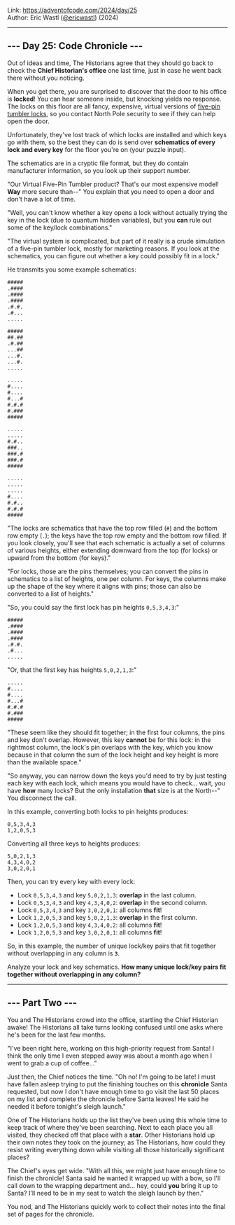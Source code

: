 Link: <https://adventofcode.com/2024/day/25> <br>
Author: Eric Wastl ([@ericwastl](https://twitter.com/ericwastl)) (2024)

---

## --- Day 25: Code Chronicle ---

Out of ideas and time, The Historians agree that they should go back to check the **Chief Historian's office** one last time, just in case he went back there without you noticing.

When you get there, you are surprised to discover that the door to his office is **locked**! You can hear someone inside, but knocking <span title="function knock() {
  yield no_response;
}">yields no response. The locks on this floor are all fancy, expensive, virtual versions of [five-pin tumbler locks](https://en.wikipedia.org/wiki/Pin_tumbler_lock), so you contact North Pole security to see if they can help open the door.

Unfortunately, they've lost track of which locks are installed and which keys go with them, so the best they can do is send over **schematics of every lock and every key** for the floor you're on (your puzzle input).

The schematics are in a cryptic file format, but they do contain manufacturer information, so you look up their support number.

"Our Virtual Five-Pin Tumbler product? That's our most expensive model! **Way** more secure than--" You explain that you need to open a door and don't have a lot of time.

"Well, you can't know whether a key opens a lock without actually trying the key in the lock (due to quantum hidden variables), but you **can** rule out some of the key/lock combinations."

"The virtual system is complicated, but part of it really is a crude simulation of a five-pin tumbler lock, mostly for marketing reasons. If you look at the schematics, you can figure out whether a key could possibly fit in a lock."

He transmits you some example schematics:

```
#####
.####
.####
.####
.#.#.
.#...
.....

#####
##.##
.#.##
...##
...#.
...#.
.....

.....
#....
#....
#...#
#.#.#
#.###
#####

.....
.....
#.#..
###..
###.#
###.#
#####

.....
.....
.....
#....
#.#..
#.#.#
#####
```

"The locks are schematics that have the top row filled (`#`) and the bottom row empty (`.`); the keys have the top row empty and the bottom row filled. If you look closely, you'll see that each schematic is actually a set of columns of various heights, either extending downward from the top (for locks) or upward from the bottom (for keys)."

"For locks, those are the pins themselves; you can convert the pins in schematics to a list of heights, one per column. For keys, the columns make up the shape of the key where it aligns with pins; those can also be converted to a list of heights."

"So, you could say the first lock has pin heights `0,5,3,4,3`:"

```
#####
.####
.####
.####
.#.#.
.#...
.....
```

"Or, that the first key has heights `5,0,2,1,3`:"

```
.....
#....
#....
#...#
#.#.#
#.###
#####
```

"These seem like they should fit together; in the first four columns, the pins and key don't overlap. However, this key **cannot** be for this lock: in the rightmost column, the lock's pin overlaps with the key, which you know because in that column the sum of the lock height and key height is more than the available space."

"So anyway, you can narrow down the keys you'd need to try by just testing each key with each lock, which means you would have to check... wait, you have **how** many locks? But the only installation **that** size is at the North--" You disconnect the call.

In this example, converting both locks to pin heights produces:

```
0,5,3,4,3
1,2,0,5,3
```

Converting all three keys to heights produces:

```
5,0,2,1,3
4,3,4,0,2
3,0,2,0,1
```

Then, you can try every key with every lock:

- Lock `0,5,3,4,3` and key `5,0,2,1,3`: **overlap** in the last column.
- Lock `0,5,3,4,3` and key `4,3,4,0,2`: **overlap** in the second column.
- Lock `0,5,3,4,3` and key `3,0,2,0,1`: all columns **fit**!
- Lock `1,2,0,5,3` and key `5,0,2,1,3`: **overlap** in the first column.
- Lock `1,2,0,5,3` and key `4,3,4,0,2`: all columns **fit**!
- Lock `1,2,0,5,3` and key `3,0,2,0,1`: all columns **fit**!

So, in this example, the number of unique lock/key pairs that fit together without overlapping in any column is **`3`**.

Analyze your lock and key schematics. **How many unique lock/key pairs fit together without overlapping in any column?**

---

## --- Part Two ---

You and The Historians crowd into the office, startling the Chief Historian awake! The Historians all take turns looking confused until one asks where he's been for the last few months.

"I've been right here, working on this high-priority request from Santa! I think the only time I even stepped away was about a month ago when I went to grab a cup of coffee..."

Just then, the Chief notices the time. "Oh no! I'm going to be late! I must have fallen asleep trying to put the finishing touches on this **chronicle** Santa requested, but now I don't have enough time to go visit the last 50 places on my list and complete the chronicle before Santa leaves! He said he needed it before tonight's sleigh launch."

One of The Historians holds up the list they've been using this whole time to keep track of where they've been searching. Next to each place you all visited, they checked off that place with a **star**. Other Historians hold up their own notes they took on the journey; as The Historians, how could they resist writing everything down while visiting all those historically significant places?

The Chief's eyes get wide. "With all this, we might just have enough time to finish the chronicle! Santa said he wanted it wrapped up with a bow, so I'll call down to the wrapping department and... hey, could **you** bring it up to Santa? I'll need to be in my seat to watch the sleigh launch by then."

You nod, and The Historians quickly work to collect their notes into the final set of pages for the chronicle.
